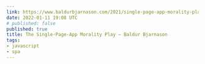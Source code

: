 ```yaml
---
link: https://www.baldurbjarnason.com/2021/single-page-app-morality-play/
date: 2022-01-11 19:08 UTC
# published: false
published: true
title: The Single-Page-App Morality Play – Baldur Bjarnason
tags:
- javascript
- spa
---
```



